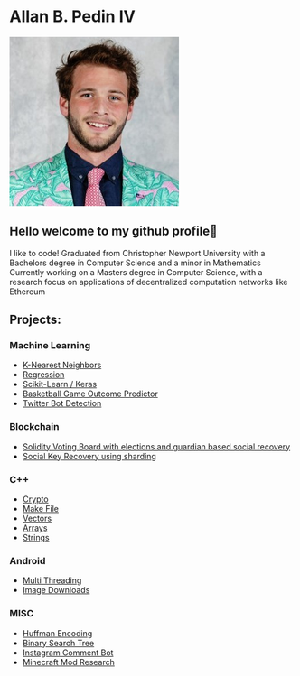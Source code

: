 # Allan B. Pedin IV
![Profile Photo](https://github.com/AllanPedin/AllanPedin/blob/main/ProfilePhoto.jpeg)
## Hello welcome to my github profile👋
I like to code!
Graduated from Christopher Newport University with a Bachelors degree in Computer Science and a minor in Mathematics
Currently working on a Masters degree in Computer Science, with a research focus on applications of decentralized computation networks like Ethereum

## Projects:
### Machine Learning
 - [K-Nearest Neighbors](https://github.com/AllanPedin/Machine-Learning-Assignment-1-K-Nearest-Neighbors)
 - [Regression](https://github.com/AllanPedin/Machine-Learning-Assignment-2-Regression)
 - [Scikit-Learn / Keras](https://github.com/AllanPedin/Machine-Learning-Assignment-3-Skikit-learn-and-Keras)
 - [Basketball Game Outcome Predictor](https://github.com/AllanPedin/Allan-AdamCapstone)
 - [Twitter Bot Detection](https://github.com/AllanPedin/twitter-bot-detection)

### Blockchain
 - [Solidity Voting Board with elections and guardian based social recovery](https://github.com/AllanPedin/Simple-Solidity-Voting-Board)
 - [Social Key Recovery using sharding](https://github.com/AllanPedin/Social-Key-Recovery-Using-Sharding)

### C++
 - [Crypto](https://github.com/AllanPedin/crypto)
 - [Make File](https://github.com/AllanPedin/327_proj1_make)
 - [Vectors](https://github.com/AllanPedin/Library_Vector_starter)
 - [Arrays](https://github.com/AllanPedin/Library_Vector_starter)
 - [Strings](https://github.com/AllanPedin/stringdatabase)

### Android
 - [Multi Threading](https://github.com/AllanPedin/android_project_3_multithread)
 - [Image Downloads](https://github.com/AllanPedin/android_programming-p4)

### MISC
 - [Huffman Encoding](https://github.com/AllanPedin/Huffman-Encoding-Algorithm)
 - [Binary Search Tree](https://github.com/AllanPedin/CPSC270ASG2B)
 - [Instagram Comment Bot](https://github.com/AllanPedin/instagramCommentBot)
 - [Minecraft Mod Research](https://github.com/AllanPedin/minecraftResearch)

<!--
**AllanPedin/AllanPedin** is a ✨ _special_ ✨ repository because its `README.md` (this file) appears on your GitHub profile.

Here are some ideas to get you started:

- 🔭 I’m currently working on ...
- 🌱 I’m currently learning ...
- 👯 I’m looking to collaborate on ...
- 🤔 I’m looking for help with ...
- 💬 Ask me about ...
- 📫 How to reach me: ...
- 😄 Pronouns: ...
- ⚡ Fun fact: ...
-->
